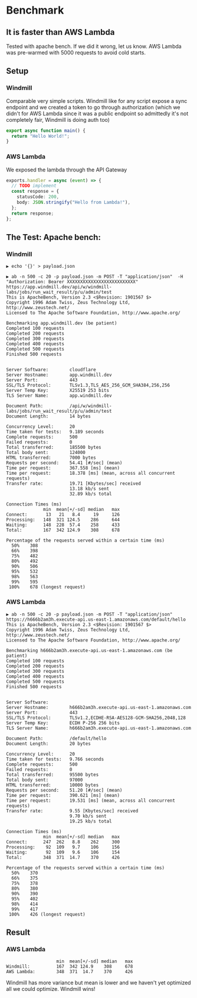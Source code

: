 # Benchmark

## It is faster than AWS Lambda

Tested with apache bench. If we did it wrong, let us know. AWS Lambda was
pre-warmed with 5000 requests to avoid cold starts.

## Setup

### Windmill

Comparable very simple scripts. Windmill like for any script expose a sync
endpoint and we created a token to go through authorization (which we didn't for
AWS Lambda since it was a public endpoint so admittedly it's not completely
fair, Windmill is doing auth too)

```typescript
export async function main() {
  return "Hello World!";
}
```

### AWS Lambda

We exposed the lambda through the API Gateway

```typescript
exports.handler = async (event) => {
  // TODO implement
  const response = {
    statusCode: 200,
    body: JSON.stringify("Hello from Lambda!"),
  };
  return response;
};
```

## The Test: Apache bench:

### Windmill

```
▶ echo '{}' > payload.json

▶ ab -n 500 -c 20 -p payload.json -m POST -T "application/json"  -H "Authorization: Bearer XXXXXXXXXXXXXXXXXXXXXXXXXX" https://app.windmill.dev/api/w/windmill-labs/jobs/run_wait_result/p/u/admin/test                  
This is ApacheBench, Version 2.3 <$Revision: 1901567 $>
Copyright 1996 Adam Twiss, Zeus Technology Ltd, http://www.zeustech.net/
Licensed to The Apache Software Foundation, http://www.apache.org/

Benchmarking app.windmill.dev (be patient)
Completed 100 requests
Completed 200 requests
Completed 300 requests
Completed 400 requests
Completed 500 requests
Finished 500 requests


Server Software:        cloudflare
Server Hostname:        app.windmill.dev
Server Port:            443
SSL/TLS Protocol:       TLSv1.3,TLS_AES_256_GCM_SHA384,256,256
Server Temp Key:        X25519 253 bits
TLS Server Name:        app.windmill.dev

Document Path:          /api/w/windmill-labs/jobs/run_wait_result/p/u/admin/test
Document Length:        14 bytes

Concurrency Level:      20
Time taken for tests:   9.189 seconds
Complete requests:      500
Failed requests:        0
Total transferred:      185500 bytes
Total body sent:        124000
HTML transferred:       7000 bytes
Requests per second:    54.41 [#/sec] (mean)
Time per request:       367.558 [ms] (mean)
Time per request:       18.378 [ms] (mean, across all concurrent requests)
Transfer rate:          19.71 [Kbytes/sec] received
                        13.18 kb/s sent
                        32.89 kb/s total

Connection Times (ms)
              min  mean[+/-sd] median   max
Connect:       13   21   8.4     19     126
Processing:   148  321 124.5    286     644
Waiting:      148  228  57.4    258     433
Total:        167  342 124.9    308     678

Percentage of the requests served within a certain time (ms)
  50%    308
  66%    398
  75%    482
  80%    492
  90%    506
  95%    532
  98%    563
  99%    595
 100%    678 (longest request)
```

### AWS Lambda

```
▶ ab -n 500 -c 20 -p payload.json -m POST -T "application/json"   https://h666b2am3h.execute-api.us-east-1.amazonaws.com/default/hello
This is ApacheBench, Version 2.3 <$Revision: 1901567 $>
Copyright 1996 Adam Twiss, Zeus Technology Ltd, http://www.zeustech.net/
Licensed to The Apache Software Foundation, http://www.apache.org/

Benchmarking h666b2am3h.execute-api.us-east-1.amazonaws.com (be patient)
Completed 100 requests
Completed 200 requests
Completed 300 requests
Completed 400 requests
Completed 500 requests
Finished 500 requests


Server Software:        
Server Hostname:        h666b2am3h.execute-api.us-east-1.amazonaws.com
Server Port:            443
SSL/TLS Protocol:       TLSv1.2,ECDHE-RSA-AES128-GCM-SHA256,2048,128
Server Temp Key:        ECDH P-256 256 bits
TLS Server Name:        h666b2am3h.execute-api.us-east-1.amazonaws.com

Document Path:          /default/hello
Document Length:        20 bytes

Concurrency Level:      20
Time taken for tests:   9.766 seconds
Complete requests:      500
Failed requests:        0
Total transferred:      95500 bytes
Total body sent:        97000
HTML transferred:       10000 bytes
Requests per second:    51.20 [#/sec] (mean)
Time per request:       390.621 [ms] (mean)
Time per request:       19.531 [ms] (mean, across all concurrent requests)
Transfer rate:          9.55 [Kbytes/sec] received
                        9.70 kb/s sent
                        19.25 kb/s total

Connection Times (ms)
              min  mean[+/-sd] median   max
Connect:      247  262   8.8    262     300
Processing:    92  109   9.7    106     156
Waiting:       92  109   9.6    106     154
Total:        348  371  14.7    370     426

Percentage of the requests served within a certain time (ms)
  50%    370
  66%    375
  75%    378
  80%    380
  90%    390
  95%    402
  98%    414
  99%    417
 100%    426 (longest request)
```

## Result

### 

### AWS Lambda

```
                   min  mean[+/-sd] median   max
Windmill:          167  342 124.9    308     678
AWS Lambda:        348  371  14.7    370     426
```

Windmill has more variance but mean is lower and we haven't yet optimized all we
could optimize. Windmill wins!
